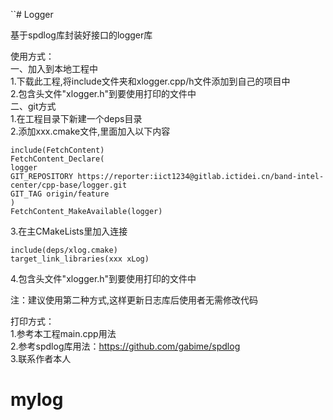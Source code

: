 ``# Logger

基于spdlog库封装好接口的logger库

使用方式：    
一、加入到本地工程中  
1.下载此工程,将include文件夹和xlogger.cpp/h文件添加到自己的项目中   
2.包含头文件"xlogger.h"到要使用打印的文件中    
二、git方式     
1.在工程目录下新建一个deps目录  
2.添加xxx.cmake文件,里面加入以下内容    
```
include(FetchContent)   
FetchContent_Declare(   
logger  
GIT_REPOSITORY https://reporter:iict1234@gitlab.ictidei.cn/band-intel-center/cpp-base/logger.git    
GIT_TAG origin/feature  
)   
FetchContent_MakeAvailable(logger)
```
3.在主CMakeLists里加入连接
```
include(deps/xlog.cmake)
target_link_libraries(xxx xLog) 
```
4.包含头文件"xlogger.h"到要使用打印的文件中  

注：建议使用第二种方式,这样更新日志库后使用者无需修改代码

打印方式：   
1.参考本工程main.cpp用法   
2.参考spdlog库用法：https://github.com/gabime/spdlog  
3.联系作者本人
# mylog
